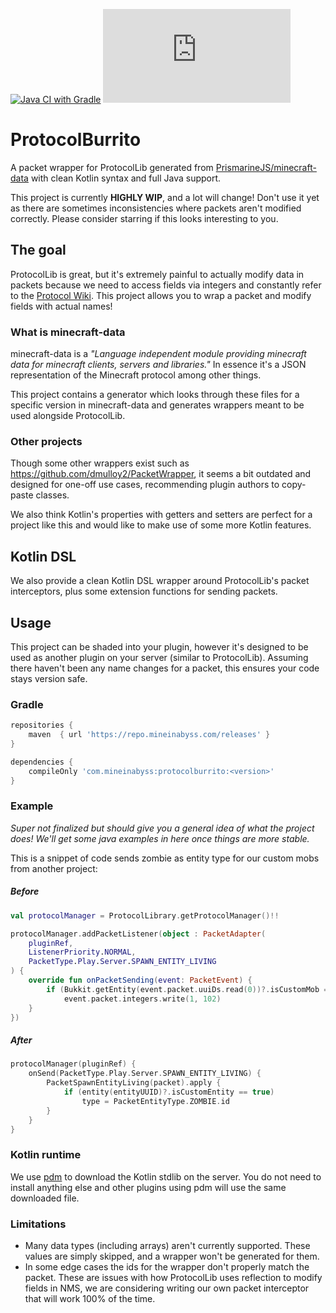 [![Java CI with Gradle](https://github.com/MineInAbyss/ProtocolBurrito/actions/workflows/gradle-ci.yml/badge.svg)](https://github.com/MineInAbyss/ProtocolBurrito/actions/workflows/gradle-ci.yml)
[![Package](https://badgen.net/maven/v/metadata-url/repo.mineinabyss.com/releases/com/mineinabyss/protocolburrito/maven-metadata.xml)](https://repo.mineinabyss.com/releases/com/mineinabyss/protocolburrito)

# ProtocolBurrito

A packet wrapper for ProtocolLib generated from [PrismarineJS/minecraft-data](https://github.com/PrismarineJS/minecraft-data) with clean Kotlin syntax and full Java support.

This project is currently **HIGHLY WIP**, and a lot will change! Don't use it yet as there are sometimes inconsistencies where packets aren't modified correctly. Please consider starring if this looks interesting to you.

## The goal

ProtocolLib is great, but it's extremely painful to actually modify data in packets because we need to access fields via integers and constantly refer to the [Protocol Wiki](https://wiki.vg/Protocol). This project allows you to wrap a packet and modify fields with actual names!

### What is minecraft-data

minecraft-data is a *"Language independent module providing minecraft data for minecraft clients, servers and libraries."* In essence it's a JSON representation of the Minecraft protocol among other things.

This project contains a generator which looks through these files for a specific version in minecraft-data and generates wrappers meant to be used alongside ProtocolLib.

### Other projects

Though some other wrappers exist such as https://github.com/dmulloy2/PacketWrapper, it seems a bit outdated and designed for one-off use cases, recommending plugin authors to copy-paste classes.

We also think Kotlin's properties with getters and setters are perfect for a project like this and would like to make use of some more Kotlin features.

## Kotlin DSL

We also provide a clean Kotlin DSL wrapper around ProtocolLib's packet interceptors, plus some extension functions for sending packets. 

## Usage

This project can be shaded into your plugin, however it's designed to be used as another plugin on your server (similar to ProtocolLib). Assuming there haven't been any name changes for a packet, this ensures your code stays version safe.

### Gradle

```groovy
repositories {
    maven  { url 'https://repo.mineinabyss.com/releases' }
}

dependencies {
    compileOnly 'com.mineinabyss:protocolburrito:<version>'
}
```

### Example

*Super not finalized but should give you a general idea of what the project does! We'll get some java examples in here once things are more stable.*

This is a snippet of code sends zombie as entity type for our custom mobs from another project:

##### Before

```kotlin
val protocolManager = ProtocolLibrary.getProtocolManager()!!

protocolManager.addPacketListener(object : PacketAdapter(
    pluginRef,
    ListenerPriority.NORMAL,
    PacketType.Play.Server.SPAWN_ENTITY_LIVING
) {
    override fun onPacketSending(event: PacketEvent) {
        if (Bukkit.getEntity(event.packet.uuiDs.read(0))?.isCustomMob == true)
            event.packet.integers.write(1, 102)
    }
})
```

##### After

```kotlin
protocolManager(pluginRef) {
    onSend(PacketType.Play.Server.SPAWN_ENTITY_LIVING) {
        PacketSpawnEntityLiving(packet).apply {
            if (entity(entityUUID)?.isCustomEntity == true)
                type = PacketEntityType.ZOMBIE.id
        }
    }
}
```

### Kotlin runtime

We use [pdm](https://github.com/knightzmc/pdm/) to download the Kotlin stdlib on the server. You do not need to install anything else and other plugins using pdm will use the same downloaded file. 

### Limitations

- Many data types (including arrays) aren't currently supported. These values are simply skipped, and a wrapper won't be generated for them.
- In some edge cases the ids for the wrapper don't properly match the packet. These are issues with how ProtocolLib uses reflection to modify fields in NMS, we are considering writing our own packet interceptor that will work 100% of the time.
